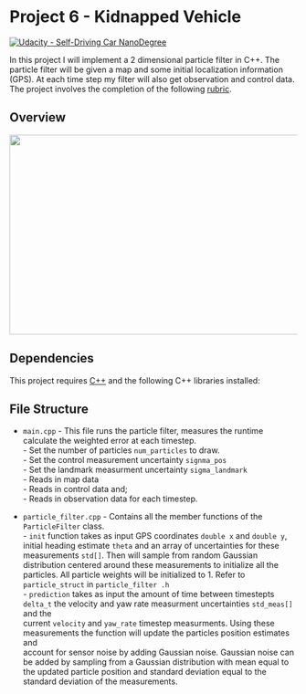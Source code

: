 # Project 6 - Kidnapped Vehicle

[![Udacity - Self-Driving Car NanoDegree](https://s3.amazonaws.com/udacity-sdc/github/shield-carnd.svg)](http://www.udacity.com/drive)

In this project I will implement a 2 dimensional particle filter in C++. The particle filter will be given a map and some initial localization information (GPS). At each time step my filter will also get observation and control data.  The project involves the completion of the following [rubric](https://review.udacity.com/#!/rubrics/747/view).
  

Overview
---

<p align="center">
<img width="600" height="350" src="https://github.com/silverwhere/Self-Driving-Car-Nanodegree---Udacity/blob/main/Project%205%20-%20Extended%20Kalman%20Filter/img/overview.jpeg"
</p>


Dependencies
---

This project requires [C++](https://isocpp.org/) and the following C++ libraries installed:  
  

  
File Structure
---

* `main.cpp` -  This file runs the particle filter, measures the runtime calculate the weighted error at each timestep.  
             -  Set the number of particles `num_particles` to draw.  
             -  Set the control measurement uncertainty `signma_pos`  
             -  Set the landmark measurment uncertainty `sigma_landmark`  
             -  Reads in map data  
             -  Reads in control data and;  
             -  Reads in observation data for each timestep.  

* `particle_filter.cpp` - Contains all the member functions of the `ParticleFilter` class.  
                        - `init` function takes as input GPS coordinates `double x` and `double y`,  initial heading estimate `theta` and an array of uncertainties for these                              measurements `std[]`.  Then will sample from random Gaussian distribution centered around these measurements to initialize all the particles.
                           All particle weights will be initialized to 1.  Refer to `particle_struct` in `particle_filter .h`  
                        - `prediction` takes as input the amount of time between timestepts `delta_t` the velocity and yaw rate measurment uncertainties `std_meas[]` and the  
                           current `velocity` and `yaw_rate` timestep measurments.  Using these measurements the function will update the particles position estimates and  
                           account for sensor noise by adding Gaussian noise.  Gaussian noise can be added by sampling from a Gaussian distribution with mean equal to the 
                           updated particle position and standard deviation equal to the standard deviation of the measurements.
                      
                          



